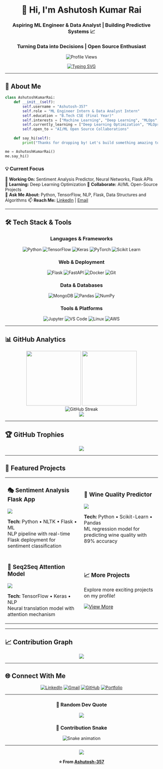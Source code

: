 <div align="center">

# 👋 Hi, I'm Ashutosh Kumar Rai

### Aspiring ML Engineer & Data Analyst | Building Predictive Systems 📈
### Turning Data into Decisions | Open Source Enthusiast

<img src="https://komarev.com/ghpvc/?username=ashutosh12222119&label=Profile%20Views&color=0e75b6&style=flat" alt="Profile Views" />

[![Typing SVG](https://readme-typing-svg.herokuapp.com?font=Fira+Code&weight=600&size=24&pause=1000&color=3B82F6&center=true&vCenter=true&width=600&lines=Machine+Learning+Engineer;Backend+Enthusiast;Data+Analyst+Enthusiast;Data+Science+Enthusiast;Open+Source+Contributor)](https://git.io/typing-svg)

</div>

---

## 🚀 About Me

```python
class AshutoshKumarRai:
    def __init__(self):
        self.username = "Ashutosh-357"
        self.role = "ML Engineer Intern & Data Analyst Intern"
        self.education = "B.Tech CSE (Final Year)"
        self.interests = ["Machine Learning", "Deep Learning", "MLOps", "Data Analytics"]
        self.currently_learning = ["Deep Learning Optimization", "MLOps", "Neural Networks"]
        self.open_to = "AI/ML Open Source Collaborations"
    
    def say_hi(self):
        print("Thanks for dropping by! Let's build something amazing together!")

me = AshutoshKumarRai()
me.say_hi()
```

<div>

### 💡 Current Focus

🔭 **Working On:** Sentiment Analysis Predictor, Neural Networks, Flask APIs  
🌱 **Learning:** Deep Learning Optimization
🤝 **Collaborate:** AI/ML Open-Source Projects  
💬 **Ask Me About:** Python, TensorFlow, NLP, Flask, Data Structures and Algorithms 
📫 **Reach Me:** [LinkedIn](https://www.linkedin.com/in/ashutoshkr135/) | [Email](mailto:reactmeme252@gmail.com)

</div>

---

## 🛠️ Tech Stack & Tools

<div align="center">

### Languages & Frameworks
![Python](https://img.shields.io/badge/Python-3776AB?style=for-the-badge&logo=python&logoColor=white)
![TensorFlow](https://img.shields.io/badge/TensorFlow-FF6F00?style=for-the-badge&logo=tensorflow&logoColor=white)
![Keras](https://img.shields.io/badge/Keras-D00000?style=for-the-badge&logo=keras&logoColor=white)
![PyTorch](https://img.shields.io/badge/PyTorch-EE4C2C?style=for-the-badge&logo=pytorch&logoColor=white)
![Scikit Learn](https://img.shields.io/badge/Scikit_Learn-F7931E?style=for-the-badge&logo=scikit-learn&logoColor=white)

### Web & Deployment
![Flask](https://img.shields.io/badge/Flask-000000?style=for-the-badge&logo=flask&logoColor=white)
![FastAPI](https://img.shields.io/badge/FastAPI-009688?style=for-the-badge&logo=fastapi&logoColor=white)
![Docker](https://img.shields.io/badge/Docker-2496ED?style=for-the-badge&logo=docker&logoColor=white)
![Git](https://img.shields.io/badge/Git-F05032?style=for-the-badge&logo=git&logoColor=white)

### Data & Databases
![MongoDB](https://img.shields.io/badge/MongoDB-47A248?style=for-the-badge&logo=mongodb&logoColor=white)
![Pandas](https://img.shields.io/badge/Pandas-150458?style=for-the-badge&logo=pandas&logoColor=white)
![NumPy](https://img.shields.io/badge/NumPy-013243?style=for-the-badge&logo=numpy&logoColor=white)

### Tools & Platforms
![Jupyter](https://img.shields.io/badge/Jupyter-F37626?style=for-the-badge&logo=jupyter&logoColor=white)
![VS Code](https://img.shields.io/badge/VS_Code-007ACC?style=for-the-badge&logo=visual-studio-code&logoColor=white)
![Linux](https://img.shields.io/badge/Linux-FCC624?style=for-the-badge&logo=linux&logoColor=black)
![AWS](https://img.shields.io/badge/AWS-232F3E?style=for-the-badge&logo=amazon-aws&logoColor=white)

</div>

---

## 📊 GitHub Analytics

<div align="center">
  <img height="180em" src="https://github-readme-stats.vercel.app/api?username=Ashutosh-357&show_icons=true&theme=radical&include_all_commits=true&count_private=true&hide_border=true&bg_color=0D1117&title_color=3B82F6&icon_color=3B82F6&text_color=C9D1D9"/>
  <img height="180em" src="https://github-readme-stats.vercel.app/api/top-langs/?username=Ashutosh-357&layout=compact&theme=radical&hide_border=true&bg_color=0D1117&title_color=3B82F6&text_color=C9D1D9"/>
</div>

<div align="center">
  <img src="https://github-readme-streak-stats.herokuapp.com/?user=Ashutosh-357&theme=radical&hide_border=true&background=0D1117&stroke=3B82F6&ring=3B82F6&fire=FF6B6B&currStreakLabel=3B82F6" alt="GitHub Streak"/>
</div>

<div align="center">
  <img src="https://github-readme-activity-graph.vercel.app/graph?username=Ashutosh-357&theme=react-dark&hide_border=true&area=true&bg_color=0D1117&color=3B82F6&line=3B82F6&point=FFFFFF" />
</div>

---

## 🏆 GitHub Trophies

<div align="center">
  <img src="https://github-profile-trophy.vercel.app/?username=Ashutosh-357&theme=radical&no-frame=true&no-bg=true&row=1&column=7" />
</div>

---

## 🎯 Featured Projects

<div align="center">

<table>
<tr>
<td width="50%">

### 🎭 Sentiment Analysis Flask App
<a href="https://github.com/Ashutosh-357/sentiment-analysis">
<img src="https://github-readme-stats.vercel.app/api/pin/?username=Ashutosh-357&repo=sentiment-analysis&theme=radical&hide_border=true&bg_color=0D1117" />
</a>

**Tech:** Python • NLTK • Flask • ML  
NLP pipeline with real-time Flask deployment for sentiment classification

</td>
<td width="50%">

### 🍷 Wine Quality Predictor
<a href="https://github.com/Ashutosh-357/wine-quality-prediction">
<img src="https://github-readme-stats.vercel.app/api/pin/?username=Ashutosh-357&repo=wine-quality-prediction&theme=radical&hide_border=true&bg_color=0D1117" />
</a>

**Tech:** Python • Scikit-Learn • Pandas  
ML regression model for predicting wine quality with 89% accuracy

</td>
</tr>

<tr>
<td width="50%">

### 🔄 Seq2Seq Attention Model
<a href="https://github.com/Ashutosh-357/seq2seq-attention">
<img src="https://github-readme-stats.vercel.app/api/pin/?username=Ashutosh-357&repo=seq2seq-attention&theme=radical&hide_border=true&bg_color=0D1117" />
</a>

**Tech:** TensorFlow • Keras • NLP  
Neural translation model with attention mechanism

</td>
<td width="50%">

### 📈 More Projects
Explore more exciting projects on my profile!

[![View More](https://img.shields.io/badge/View_All_Projects-3B82F6?style=for-the-badge&logo=github&logoColor=white)](https://github.com/Ashutosh-357?tab=repositories)

</td>
</tr>
</table>

</div>

---

## 📈 Contribution Graph

<div align="center">
  <img src="https://github-contributor-stats.vercel.app/api?username=Aashutosh-357&limit=5&theme=radical&hide_border=true&bg_color=0D1117&title_color=3B82F6&text_color=C9D1D9" />
</div>

---

## 🌐 Connect With Me

<div align="center">

[![LinkedIn](https://img.shields.io/badge/LinkedIn-0A66C2?style=for-the-badge&logo=linkedin&logoColor=white)](https://www.linkedin.com/in/ashutoshkr135/)
[![Gmail](https://img.shields.io/badge/Gmail-D14836?style=for-the-badge&logo=gmail&logoColor=white)](mailto:reactmeme252@gmail.com)
[![GitHub](https://img.shields.io/badge/GitHub-181717?style=for-the-badge&logo=github&logoColor=white)](https://github.com/Ashutosh-357)
[![Portfolio](https://img.shields.io/badge/Portfolio-3B82F6?style=for-the-badge&logo=google-chrome&logoColor=white)](#)

</div>

---

<div align="center">

### 💭 Random Dev Quote

![](https://quotes-github-readme.vercel.app/api?type=horizontal&theme=radical)

### 🐍 Contribution Snake

![Snake animation](https://github.com/Ashutosh-357/Ashutosh-357/blob/output/github-contribution-grid-snake-dark.svg)

---

<img src="https://capsule-render.vercel.app/api?type=waving&color=gradient&customColorList=6,11,20&height=150&section=footer&text=Thanks%20for%20Visiting!&fontSize=42&fontColor=fff&animation=twinkling&fontAlignY=72"/>

**⭐ From [Ashutosh-357](https://github.com/Ashutosh-357)**

</div>
